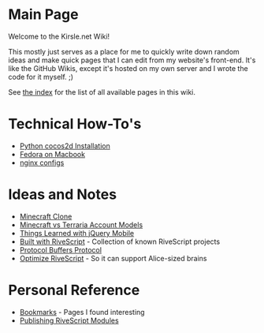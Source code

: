 # Main Page

Welcome to the Kirsle.net Wiki!

This mostly just serves as a place for me to quickly write down random ideas and make quick pages that I can edit from my website's front-end. It's like the GitHub Wikis, except it's hosted on my own server and I wrote the code for it myself. ;)

See [the index](/wiki/_pages) for the list of all available pages in this wiki.

# Technical How-To's

* [Python cocos2d Installation](/wiki/Python-cocos2d-Installation)
* [Fedora on Macbook](/wiki/Fedora-on-Macbook)
* [nginx configs](/wiki/nginx-configs)

# Ideas and Notes

* [Minecraft Clone](/wiki/Minecraft-Clone)
* [Minecraft vs Terraria Account Models](/wiki/Minecraft-vs-Terraria-Account-Models)
* [Things Learned with jQuery Mobile](/wiki/Things-Learned-with-jQuery-Mobile)
* [Built with RiveScript](/wiki/Built-with-RiveScript) - Collection of known RiveScript projects
* [Protocol Buffers Protocol](/wiki/Protocol-Buffers-Protocol)
* [Optimize RiveScript](/wiki/Optimize-RiveScript) - So it can support Alice-sized brains

# Personal Reference

* [Bookmarks](/wiki/Bookmarks) - Pages I found interesting
* [Publishing RiveScript Modules](/wiki/Publishing-RiveScript-Modules)